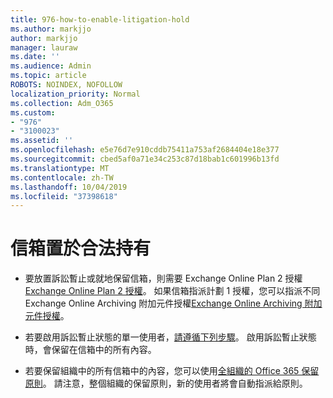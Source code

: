 ```yaml
---
title: 976-how-to-enable-litigation-hold
ms.author: markjjo
author: markjjo
manager: lauraw
ms.date: ''
ms.audience: Admin
ms.topic: article
ROBOTS: NOINDEX, NOFOLLOW
localization_priority: Normal
ms.collection: Adm_O365
ms.custom:
- "976"
- "3100023"
ms.assetid: ''
ms.openlocfilehash: e5e76d7e910cddb75411a753af2684404e18e377
ms.sourcegitcommit: cbed5af0a71e34c253c87d18bab1c601996b13fd
ms.translationtype: MT
ms.contentlocale: zh-TW
ms.lasthandoff: 10/04/2019
ms.locfileid: "37398618"
---
```

# <a name="place-a-mailbox-on-legal-hold"></a>信箱置於合法持有

- 要放置訴訟暫止或就地保留信箱，則需要 Exchange Online Plan 2 授權[Exchange Online Plan 2 授權](https://docs.microsoft.com/office365/servicedescriptions/office-365-platform-service-description/office-365-plan-options)。 如果信箱指派計劃 1 授權，您可以指派不同 Exchange Online Archiving 附加元件授權[Exchange Online Archiving 附加元件授權](https://docs.microsoft.com/office365/servicedescriptions/exchange-online-archiving-service-description)。

- 若要啟用訴訟暫止狀態的單一使用者，[請遵循下列步驟](https://docs.microsoft.com/office365/securitycompliance/create-a-litigation-hold)。 啟用訴訟暫止狀態時，會保留在信箱中的所有內容。

- 若要保留組織中的所有信箱中的內容，您可以使用[全組織的 Office 365 保留原則](https://docs.microsoft.com/microsoft-365/compliance/retention-policies#applying-a-retention-policy-to-an-entire-organization-or-specific-locations)。 請注意，整個組織的保留原則，新的使用者將會自動指派給原則。
